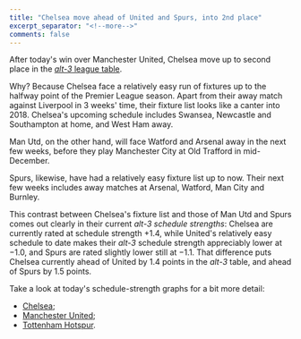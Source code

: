 ```yaml
---
title: "Chelsea move ahead of United and Spurs, into 2nd place"
excerpt_separator: "<!--more-->"
comments: false
---
```


After today's win over Manchester United, Chelsea move up to second place
in the 
[*alt-3* league table](/leagues/england-premier-league).

Why? Because Chelsea face a relatively easy run of fixtures up to the 
halfway point of the Premier League season.  Apart from their away match against Liverpool
in 3 weeks' time, their fixture list looks like a canter into 2018.  Chelsea's
upcoming schedule includes Swansea, Newcastle and Southampton at home, and West Ham away.

Man Utd, on the other hand, will face Watford and Arsenal away in the next few weeks, before they play Manchester City at Old Trafford in mid-December.

Spurs, likewise, have had a relatively easy fixture list up to now. Their next
few weeks includes away matches at Arsenal, Watford, 
Man City and Burnley.

This contrast between Chelsea's fixture list and those of Man Utd and Spurs 
comes out clearly in their current *alt-3 schedule strengths*: Chelsea are currently rated at schedule strength +1.4, while
United's relatively easy schedule to date makes their *alt-3* 
schedule strength appreciably lower at &minus;1.0, and Spurs are rated slightly lower 
still at &minus;1.1.
That difference puts Chelsea currently ahead of United by 1.4 points in the
*alt-3* table, and ahead of Spurs by
1.5 points.

Take a look at today's schedule-strength graphs for a bit more detail: 
* [Chelsea](/leagues/england-premier-league/schedule-strength-Che/);
* [Manchester United](/leagues/england-premier-league/schedule-strength-MnU/); 
* [Tottenham Hotspur](/leagues/england-premier-league/schedule-strength-Tot/). 











